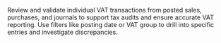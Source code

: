 Review and validate individual VAT transactions from posted sales, purchases, and journals to support tax audits and ensure accurate VAT reporting. Use filters like posting date or VAT group to drill into specific entries and investigate discrepancies.